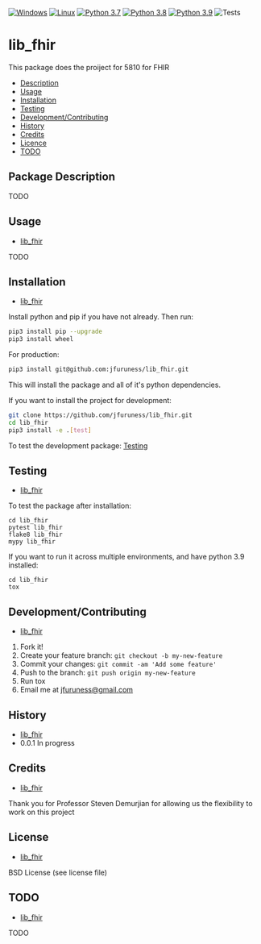[![Windows](https://svgshare.com/i/ZhY.svg)](https://svgshare.com/i/ZhY.svg)
[![Linux](https://svgshare.com/i/Zhy.svg)](https://svgshare.com/i/Zhy.svg)
[![Python 3.7](https://img.shields.io/badge/python-3.7-blue.svg)](https://www.python.org/downloads/release/python-370/)
[![Python 3.8](https://img.shields.io/badge/python-3.8-blue.svg)](https://www.python.org/downloads/release/python-380/)
[![Python 3.9](https://img.shields.io/badge/python-3.9-blue.svg)](https://www.python.org/downloads/release/python-390/)
![Tests](https://github.com/jfuruness/lib_fhir/actions/workflows/tests.yml/badge.svg)

# lib_fhir
This package does the proiject for 5810 for FHIR

* [Description](#package-description)
* [Usage](#usage)
* [Installation](#installation)
* [Testing](#testing)
* [Development/Contributing](#developmentcontributing)
* [History](#history)
* [Credits](#credits)
* [Licence](#license)
* [TODO](#todo)

## Package Description

TODO

## Usage
* [lib_fhir](#lib_fhir)

TODO

## Installation
* [lib_fhir](#lib_fhir)

Install python and pip if you have not already. Then run:

```bash
pip3 install pip --upgrade
pip3 install wheel
```

For production:

```bash
pip3 install git@github.com:jfuruness/lib_fhir.git
```

This will install the package and all of it's python dependencies.

If you want to install the project for development:
```bash
git clone https://github.com/jfuruness/lib_fhir.git
cd lib_fhir
pip3 install -e .[test]
```

To test the development package: [Testing](#testing)


## Testing
* [lib_fhir](#lib_fhir)

To test the package after installation:

```
cd lib_fhir
pytest lib_fhir
flake8 lib_fhir
mypy lib_fhir
```

If you want to run it across multiple environments, and have python 3.9 installed:

```
cd lib_fhir
tox
```


## Development/Contributing
* [lib_fhir](#lib_fhir)

1. Fork it!
2. Create your feature branch: `git checkout -b my-new-feature`
3. Commit your changes: `git commit -am 'Add some feature'`
4. Push to the branch: `git push origin my-new-feature`
5. Run tox
6. Email me at jfuruness@gmail.com

## History
* [lib_fhir](#lib_fhir)
* 0.0.1 In progress

## Credits
* [lib_fhir](#lib_fhir)

Thank you for Professor Steven Demurjian for allowing us the flexibility to work on this project

## License
* [lib_fhir](#lib_fhir)

BSD License (see license file)

## TODO
* [lib_fhir](#lib_fhir)

TODO
